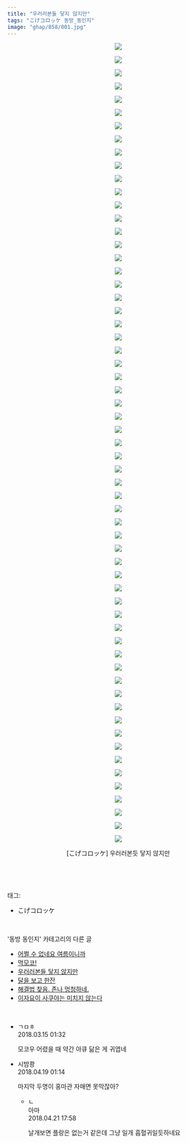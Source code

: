 ```yaml
---
title: "우러러본들 닿지 않지만"
tags: "こげコロッケ 동방_동인지"
image: "ghap/858/001.jpg"
---
```

<div class="article">
<p style="text-align: center; clear: none; float: none;"><img src="{{ site.nasurl }}/ghap/858/001.jpg"/></p>
<p style="text-align: center; clear: none; float: none;"><img src="{{ site.nasurl }}/ghap/858/002.jpg"/></p>
<p style="text-align: center; clear: none; float: none;"><img src="{{ site.nasurl }}/ghap/858/003.jpg"/></p>
<p style="text-align: center; clear: none; float: none;"><img src="{{ site.nasurl }}/ghap/858/004.jpg"/></p>
<p style="text-align: center; clear: none; float: none;"><img src="{{ site.nasurl }}/ghap/858/005.jpg"/></p>
<p style="text-align: center; clear: none; float: none;"><img src="{{ site.nasurl }}/ghap/858/006.jpg"/></p>
<p style="text-align: center; clear: none; float: none;"><img src="{{ site.nasurl }}/ghap/858/007.jpg"/></p>
<p style="text-align: center; clear: none; float: none;"><img src="{{ site.nasurl }}/ghap/858/008.jpg"/></p>
<p style="text-align: center; clear: none; float: none;"><img src="{{ site.nasurl }}/ghap/858/009.jpg"/></p>
<p style="text-align: center; clear: none; float: none;"><img src="{{ site.nasurl }}/ghap/858/010.jpg"/></p>
<p style="text-align: center; clear: none; float: none;"><img src="{{ site.nasurl }}/ghap/858/011.jpg"/></p>
<p style="text-align: center; clear: none; float: none;"><img src="{{ site.nasurl }}/ghap/858/012.jpg"/></p>
<p style="text-align: center; clear: none; float: none;"><img src="{{ site.nasurl }}/ghap/858/013.jpg"/></p>
<p style="text-align: center; clear: none; float: none;"><img src="{{ site.nasurl }}/ghap/858/014.jpg"/></p>
<p style="text-align: center; clear: none; float: none;"><img src="{{ site.nasurl }}/ghap/858/015.jpg"/></p>
<p style="text-align: center; clear: none; float: none;"><img src="{{ site.nasurl }}/ghap/858/016.jpg"/></p>
<p style="text-align: center; clear: none; float: none;"><img src="{{ site.nasurl }}/ghap/858/017.jpg"/></p>
<p style="text-align: center; clear: none; float: none;"><img src="{{ site.nasurl }}/ghap/858/018.jpg"/></p>
<p style="text-align: center; clear: none; float: none;"><img src="{{ site.nasurl }}/ghap/858/019.jpg"/></p>
<p style="text-align: center; clear: none; float: none;"><img src="{{ site.nasurl }}/ghap/858/020.jpg"/></p>
<p style="text-align: center; clear: none; float: none;"><img src="{{ site.nasurl }}/ghap/858/021.jpg"/></p>
<p style="text-align: center; clear: none; float: none;"><img src="{{ site.nasurl }}/ghap/858/022.jpg"/></p>
<p style="text-align: center; clear: none; float: none;"><img src="{{ site.nasurl }}/ghap/858/023.jpg"/></p>
<p style="text-align: center; clear: none; float: none;"><img src="{{ site.nasurl }}/ghap/858/024.jpg"/></p>
<p style="text-align: center; clear: none; float: none;"><img src="{{ site.nasurl }}/ghap/858/025.jpg"/></p>
<p style="text-align: center; clear: none; float: none;"><img src="{{ site.nasurl }}/ghap/858/026.jpg"/></p>
<p style="text-align: center; clear: none; float: none;"><img src="{{ site.nasurl }}/ghap/858/027.jpg"/></p>
<p style="text-align: center; clear: none; float: none;"><img src="{{ site.nasurl }}/ghap/858/028.jpg"/></p>
<p style="text-align: center; clear: none; float: none;"><img src="{{ site.nasurl }}/ghap/858/029.jpg"/></p>
<p style="text-align: center; clear: none; float: none;"><img src="{{ site.nasurl }}/ghap/858/030.jpg"/></p>
<p style="text-align: center; clear: none; float: none;"><img src="{{ site.nasurl }}/ghap/858/031.jpg"/></p>
<p style="text-align: center; clear: none; float: none;"><img src="{{ site.nasurl }}/ghap/858/032.jpg"/></p>
<p style="text-align: center; clear: none; float: none;"><img src="{{ site.nasurl }}/ghap/858/033.jpg"/></p>
<p style="text-align: center; clear: none; float: none;"><img src="{{ site.nasurl }}/ghap/858/034.jpg"/></p>
<p style="text-align: center; clear: none; float: none;"><img src="{{ site.nasurl }}/ghap/858/035.jpg"/></p>
<p style="text-align: center; clear: none; float: none;"><img src="{{ site.nasurl }}/ghap/858/036.jpg"/></p>
<p style="text-align: center; clear: none; float: none;"><img src="{{ site.nasurl }}/ghap/858/037.jpg"/></p>
<p style="text-align: center; clear: none; float: none;"><img src="{{ site.nasurl }}/ghap/858/038.jpg"/></p>
<p style="text-align: center; clear: none; float: none;"><img src="{{ site.nasurl }}/ghap/858/039.jpg"/></p>
<p style="text-align: center; clear: none; float: none;"><img src="{{ site.nasurl }}/ghap/858/040.jpg"/></p>
<p style="text-align: center; clear: none; float: none;"><img src="{{ site.nasurl }}/ghap/858/041.jpg"/></p>
<p style="text-align: center; clear: none; float: none;"><img src="{{ site.nasurl }}/ghap/858/042.jpg"/></p>
<p style="text-align: center; clear: none; float: none;"><img src="{{ site.nasurl }}/ghap/858/043.jpg"/></p>
<p style="text-align: center; clear: none; float: none;"><img src="{{ site.nasurl }}/ghap/858/044.jpg"/></p>
<p style="text-align: center; clear: none; float: none;"><img src="{{ site.nasurl }}/ghap/858/045.jpg"/></p>
<p style="text-align: center; clear: none; float: none;"><img src="{{ site.nasurl }}/ghap/858/046.jpg"/></p>
<p style="text-align: center; clear: none; float: none;"><img src="{{ site.nasurl }}/ghap/858/047.jpg"/></p>
<p style="text-align: center; clear: none; float: none;"><img src="{{ site.nasurl }}/ghap/858/048.jpg"/></p>
<p style="text-align: center; clear: none; float: none;"><img src="{{ site.nasurl }}/ghap/858/049.jpg"/></p>
<p style="text-align: center; clear: none; float: none;"><img src="{{ site.nasurl }}/ghap/858/050.jpg"/></p>
<p style="text-align: center; clear: none; float: none;"><img src="{{ site.nasurl }}/ghap/858/051.jpg"/></p>
<p style="text-align: center; clear: none; float: none;"><img src="{{ site.nasurl }}/ghap/858/052.jpg"/></p>
<p style="text-align: center; clear: none; float: none;"><img src="{{ site.nasurl }}/ghap/858/053.jpg"/></p>
<p style="text-align: center; clear: none; float: none;"><img src="{{ site.nasurl }}/ghap/858/054.jpg"/></p>
<p style="text-align: center; clear: none; float: none;"><img src="{{ site.nasurl }}/ghap/858/055.jpg"/></p>
<p style="text-align: center; clear: none; float: none;"><img src="{{ site.nasurl }}/ghap/858/056.jpg"/></p>
<p style="text-align: center; clear: none; float: none;"><img src="{{ site.nasurl }}/ghap/858/057.jpg"/></p>
<p style="text-align: center; clear: none; float: none;"><img src="{{ site.nasurl }}/ghap/858/058.jpg"/></p>
<p style="text-align: center; clear: none; float: none;"><img src="{{ site.nasurl }}/ghap/858/059.jpg"/></p>
<p style="text-align: center; clear: none; float: none;"><img src="{{ site.nasurl }}/ghap/858/060.jpg"/></p>
<p style="text-align: center; clear: none; float: none;"><img src="{{ site.nasurl }}/ghap/858/061.jpg"/></p>
<p style="text-align: center; clear: none; float: none;">[こげコロッケ] 우러러본듯 닿지 않지만</p>
<p><br/></p>
</div><br/>
<div class="tagTrail">
<p>태그: </p>
<ul>
<li>こげコロッケ</li>
</ul>
</div><br/>
<div class="another">
<p>'동방 동인지' 카테고리의 다른 글</p>
<ul>
<li><a href="/2016-07-14-ghap_860">어쩔 수 없네요 여름이니까</a></li>
<li><a href="/2016-07-14-ghap_859">먹모코!</a></li>
<li><a href="/2016-07-14-ghap_858">우러러본들 닿지 않지만</a></li>
<li><a href="/2016-07-14-ghap_857">달을 보고 한잔</a></li>
<li><a href="856.html">해결법 찾음. 존나 멍청하네.</a></li>
<li><a href="/2016-07-14-ghap_852">이자요이 사쿠야는 미치지 않는다</a></li>
</ul>
</div><br/>
<div class="cb_module cb_fluid">
<div class="cb_wrt cb_profile">
<div class="comment">
<ul>
<li class="cb_thumb_off" id="comment15219535">
<div class="cb_comment_area">
<div class="cb_info_area">
<div class="cb_section">
<span class="cb_nick_name">ㄱㅁㅎ</span>
</div>
<div class="cb_section">
<span class="cb_date">2018.03.15 01:32 </span>
</div>
</div>
<div class="cb_dsc_comment">
<p class="cb_dsc">
											모코우 어렸을 때 약간 아큐 닮은 게 귀엽네
										</p>
</div>
</div></li>
<li class="cb_thumb_off" id="comment15241096">
<div class="cb_comment_area">
<div class="cb_info_area">
<div class="cb_section">
<span class="cb_nick_name">시밤쾅</span>
</div>
<div class="cb_section">
<span class="cb_date">2018.04.19 01:14 </span>
</div>
</div>
<div class="cb_dsc_comment">
<p class="cb_dsc">
											마지막 두명이 홍마관 자매면 못막잖아?
										</p>
</div>
<ul>
<li class="cb_thumb_off" id="comment15242681">
<span class="cb_bu_subnode">ㄴ</span>
<div class="cb_comment_area">
<div class="cb_info_area">
<div class="cb_section">
<span class="cb_nick_name">아마</span>
</div>
<div class="cb_section">
<span class="cb_date">2018.04.21 17:58 </span>
</div>
</div>
<div class="cb_dsc_comment">
<p class="cb_dsc">
																날개보면 플랑은 없는거 같은데 그냥 일개 흡혈귀일듯하네요
															</p>
</div>
</div>
</li>
</ul>
</div></li>
</ul>
</div>
</div><!-- commentList close -->
</div><br/>
